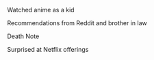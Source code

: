 Watched anime as a kid

Recommendations from Reddit and brother in law

Death Note

Surprised at Netflix offerings

